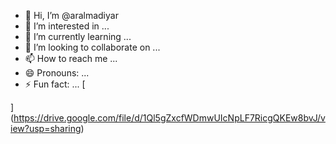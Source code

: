- 👋 Hi, I’m @aralmadiyar
- 👀 I’m interested in ...
- 🌱 I’m currently learning ...
- 💞️ I’m looking to collaborate on ...
- 📫 How to reach me ...
- 😄 Pronouns: ...
- ⚡ Fun fact: ...
[
<!---
aralmadiyar/aralmadiyar is a ✨ special ✨ repository because its `README.md` (this file) appears on your GitHub profile.
You can click the Preview link to take a look at your changes.
--->
](https://drive.google.com/file/d/1Ql5gZxcfWDmwUIcNpLF7RicgQKEw8bvJ/view?usp=sharing)
